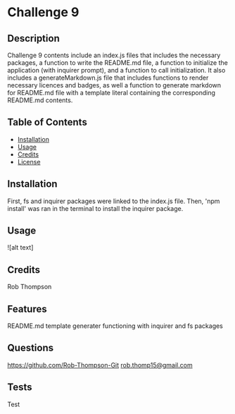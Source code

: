 
# Challenge 9

## Description

Challenge 9 contents include an index.js files that includes the necessary packages, a function to write the README.md file, a function to initialize the application (with inquirer prompt), and a function to call initialization. It also includes a generateMarkdown.js file that includes functions to render necessary licences and badges, as well a function to generate markdown for README.md file with a template literal containing the corresponding README.md contents.

## Table of Contents
* [Installation](#installation)
* [Usage](#usage)
* [Credits](#credits)
* [License](#license)

## Installation

First, fs and inquirer packages were linked to the index.js file. Then, 'npm install' was ran in the terminal to install the inquirer package.  

## Usage

![alt text]

## Credits

Rob Thompson

## Features

README.md template generater functioning with inquirer and fs packages

## Questions

https://github.com/Rob-Thompson-Git rob.thomp15@gmail.com

## Tests

Test





